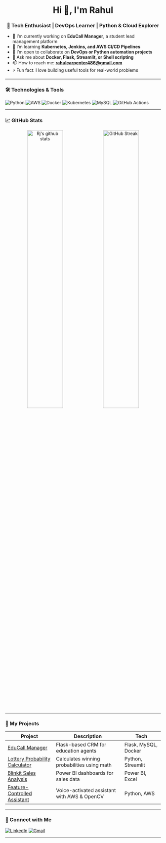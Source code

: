 <h1 align="center">Hi 👋, I'm Rahul</h1>
<h3 align="center">🚀 Tech Enthusiast | DevOps Learner | Python & Cloud Explorer</h3>

- 🔭 I’m currently working on **EduCall Manager**, a student lead management platform  
- 🌱 I’m learning **Kubernetes, Jenkins, and AWS CI/CD Pipelines**  
- 👯 I’m open to collaborate on **DevOps or Python automation projects**  
- 💬 Ask me about **Docker, Flask, Streamlit, or Shell scripting**  
- 📫 How to reach me: **rahulcarpenter486@gmail.com**  
- ⚡ Fun fact: I love building useful tools for real-world problems  

---

### 🛠️ Technologies & Tools
![Python](https://img.shields.io/badge/-Python-3776AB?style=flat-square&logo=python&logoColor=white)
![AWS](https://img.shields.io/badge/-AWS-232F3E?style=flat-square&logo=amazonaws)
![Docker](https://img.shields.io/badge/-Docker-2496ED?style=flat-square&logo=docker&logoColor=white)
![Kubernetes](https://img.shields.io/badge/-Kubernetes-326CE5?style=flat-square&logo=kubernetes&logoColor=white)
![MySQL](https://img.shields.io/badge/-MySQL-4479A1?style=flat-square&logo=mysql&logoColor=white)
![GitHub Actions](https://img.shields.io/badge/-GitHub%20Actions-2088FF?style=flat-square&logo=github-actions&logoColor=white)

---

### 📈 GitHub Stats
<p align="center">
  <img src="https://github-readme-stats.vercel.app/api?username=Rj123&show_icons=true&theme=radical" alt="Rj's github stats" width="48%"/> 
  <img src="https://github-readme-streak-stats.herokuapp.com/?user=Rj123&theme=radical" alt="GitHub Streak" width="48%"/>
</p>

---

### 🚀 My Projects

| Project | Description | Tech |
|--------|-------------|------|
| [EduCall Manager](https://github.com/Rj123/educall-manager) | Flask-based CRM for education agents | Flask, MySQL, Docker |
| [Lottery Probability Calculator](https://github.com/Rj123/lottery-calculator) | Calculates winning probabilities using math | Python, Streamlit |
| [Blinkit Sales Analysis](https://github.com/Rj123/blinkit-powerbi) | Power BI dashboards for sales data | Power BI, Excel |
| [Feature-Controlled Assistant](https://github.com/Rj123/ai-voice-assistant) | Voice-activated assistant with AWS & OpenCV | Python, AWS |

---

### 🔗 Connect with Me

[![LinkedIn](https://img.shields.io/badge/-LinkedIn-0A66C2?style=flat-square&logo=linkedin&logoColor=white)](https://www.linkedin.com/in/your-profile/)
[![Gmail](https://img.shields.io/badge/-Gmail-D14836?style=flat-square&logo=gmail&logoColor=white)](mailto:your_email@gmail.com)

---
